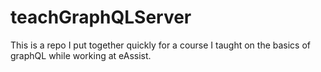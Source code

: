 # teachGraphQLServer

This is a repo I put together quickly for a course I taught on the basics of graphQL while working at eAssist.
